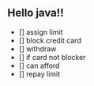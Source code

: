 Hello java!!
-----------

- [] assign limit
- [] block credit card
- [] withdraw
- []  if card not blocker
- []  can afford
- [] repay limit
